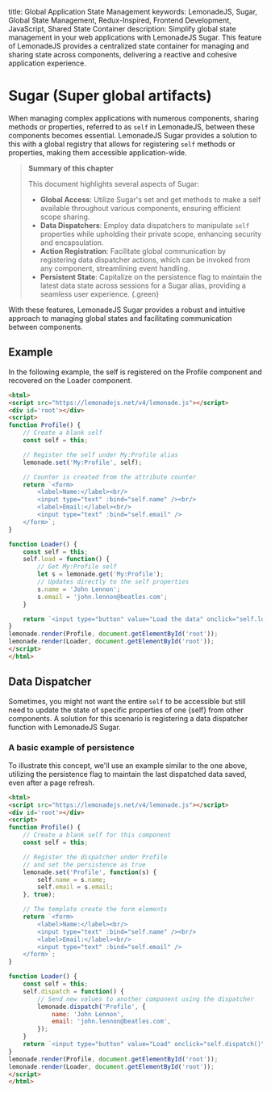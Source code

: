 title: Global Application State Management
keywords: LemonadeJS, Sugar, Global State Management, Redux-Inspired, Frontend Development, JavaScript, Shared State Container
description: Simplify global state management in your web applications with LemonadeJS Sugar. This feature of LemonadeJS provides a centralized state container for managing and sharing state across components, delivering a reactive and cohesive application experience.

Sugar (Super global artifacts)
==============================

When managing complex applications with numerous components, sharing methods or properties, referred to as `self` in LemonadeJS, between these components becomes essential. LemonadeJS Sugar provides a solution to this with a global registry that allows for registering `self` methods or properties, making them accessible application-wide.  
  
> **Summary of this chapter**
>
> This document highlights several aspects of Sugar:
>
> - **Global Access**: Utilize Sugar's set and get methods to make a self available throughout various components, ensuring efficient scope sharing.
> - **Data Dispatchers**: Employ data dispatchers to manipulate `self` properties while upholding their private scope, enhancing security and encapsulation.
> - **Action Registration**: Facilitate global communication by registering data dispatcher actions, which can be invoked from any component, streamlining event handling.
> - **Persistent State**: Capitalize on the persistence flag to maintain the latest data state across sessions for a Sugar alias, providing a seamless user experience.
{.green}

With these features, LemonadeJS Sugar provides a robust and intuitive approach to managing global states and facilitating communication between components.

Example
-------

In the following example, the self is registered on the Profile component and recovered on the Loader component.  
  
```html
<html>
<script src="https://lemonadejs.net/v4/lemonade.js"></script>
<div id='root'></div>
<script>
function Profile() {
    // Create a blank self
    const self = this;

    // Register the self under My:Profile alias
    lemonade.set('My:Profile', self);

    // Counter is created from the attribute counter
    return `<form>
        <label>Name:</label><br/>
        <input type="text" :bind="self.name" /><br/>
        <label>Email:</label><br/>
        <input type="text" :bind="self.email" />
    </form>`;
}

function Loader() {
    const self = this;
    self.load = function() {
        // Get My:Profile self
        let s = lemonade.get('My:Profile');
        // Updates directly to the self properties
        s.name = 'John Lennon';
        s.email = 'john.lennon@beatles.com';
    }

    return `<input type="button" value="Load the data" onclick="self.load()" />`;
}
lemonade.render(Profile, document.getElementById('root'));
lemonade.render(Loader, document.getElementById('root'));
</script>
</html>
```

Data Dispatcher
---------------

Sometimes, you might not want the entire `self` to be accessible but still need to update the state of specific properties of one {self} from other components. A solution for this scenario is registering a data dispatcher function with LemonadeJS Sugar.  
  

### A basic example of persistence

To illustrate this concept, we'll use an example similar to the one above, utilizing the persistence flag to maintain the last dispatched data saved, even after a page refresh.  
  

```html
<html>
<script src="https://lemonadejs.net/v4/lemonade.js"></script>
<div id='root'></div>
<script>
function Profile() {
    // Create a blank self for this component
    const self = this;

    // Register the dispatcher under Profile
    // and set the persistence as true
    lemonade.set('Profile', function(s) {
        self.name = s.name;
        self.email = s.email;
    }, true);

    // The template create the form elements
    return `<form>
        <label>Name:</label><br/>
        <input type="text" :bind="self.name" /><br/>
        <label>Email:</label><br/>
        <input type="text" :bind="self.email" />
    </form>`;
}

function Loader() {
    const self = this;
    self.dispatch = function() {
        // Send new values to another component using the dispatcher
        lemonade.dispatch('Profile', {
            name: 'John Lennon',
            email: 'john.lennon@beatles.com',
        });
    }
    return `<input type="button" value="Load" onclick="self.dispatch()" />`;
}
lemonade.render(Profile, document.getElementById('root'));
lemonade.render(Loader, document.getElementById('root'));
</script>
</html>
```